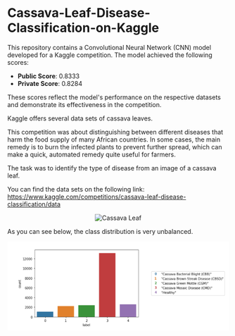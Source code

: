 # Cassava-Leaf-Disease-Classification-on-Kaggle

This repository contains a Convolutional Neural Network (CNN) model developed for a Kaggle competition. The model achieved the following scores:

- **Public Score**: 0.8333
- **Private Score**: 0.8284

These scores reflect the model's performance on the respective datasets and demonstrate its effectiveness in the competition.

Kaggle offers several data sets of cassava leaves.

This competition was about distinguishing between different diseases that harm the food supply of many African countries. In some cases, the main remedy is to burn the infected plants to prevent further spread, which can make a quick, automated remedy quite useful for farmers.

The task was to identify the type of disease from an image of a cassava leaf.
 
You can find the data sets on the following link: https://www.kaggle.com/competitions/cassava-leaf-disease-classification/data

<!--![Cassava_Leaf](https://github.com/MK2345/Cassava-Leaf-Disease-Classification-on-Kaggle/assets/24621381/43a0a841-f215-4345-99f6-a0c77eee7b0e)-->

<!--<img src="https://github.com/MK2345/Cassava-Leaf-Disease-Classification-on-Kaggle/assets/24621381/43a0a841-f215-4345-99f6-a0c77eee7b0e" alt="Cassava Leaf" width="75%">-->



<p align="center">
    <img src="https://github.com/MK2345/Cassava-Leaf-Disease-Classification-on-Kaggle/assets/24621381/43a0a841-f215-4345-99f6-a0c77eee7b0e" alt="Cassava Leaf" width="75%">
</p> 

As you can see below, the class distribution is very unbalanced.

<img src="images/class_distribution.png">
